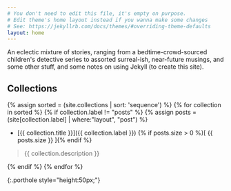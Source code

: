 ```yaml
---
# You don't need to edit this file, it's empty on purpose.
# Edit theme's home layout instead if you wanna make some changes
# See: https://jekyllrb.com/docs/themes/#overriding-theme-defaults
layout: home
---
```

An eclectic mixture of stories, ranging from a bedtime-crowd-sourced children's detective series to assorted surreal-ish, near-future musings, and some other stuff, and some notes on using Jekyll (to create this site).

<h2 class="page-heading">Collections</h2>

{% assign sorted = (site.collections | sort: 'sequence') %}
{% for collection in sorted %}
  {% if collection.label != "posts" %}
    {% assign posts = (site[collection.label] | where:"layout", "post") %}
* [{{ collection.title }}]({{ collection.label }}) {% if posts.size > 0 %}[ {{ posts.size }} ]{% endif %}
> {{ collection.description }}

  {% endif %}
{% endfor %}

<p/>{:.porthole style="height:50px;"}
